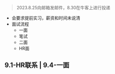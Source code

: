 >2023.8.25向邮箱发邮件，8.30在牛客上进行投递

+ 会要求提前实习，薪资和时间未说清
+ 面试流程
	+ 一面
	+ 笔试
	+ 二面
	+ HR面

## 9.1-HR联系 | 9.4-一面
